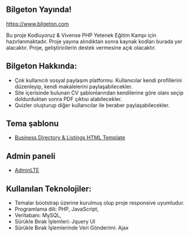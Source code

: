 

## Bilgeton Yayında!
https://www.bilgeton.com

Bu proje Kodluyoruz & Vivense PHP Yetenek Eğitim Kampı için hazırlanmaktadır. Proje yayına alındıktan sonra kaynak kodları burada yer alacaktır. Proje, geliştiricilerin destek vermesine açık olacaktır.

## Bilgeton Hakkında:

- Çok kullanıcılı sosyal paylaşım platformu. Kullanıcılar kendi profillerini düzenleyip, kendi makalelerini paylaşabilecekler.
- Site içerisinde bulunan CV şablonlarından kendilerine göre olanı seçip doldurduktan sonra PDF çıktısı alabilecekler.
- Quizler oluşturup diğer kullanıcılar ile beraber paylaşabilecekler.

## Tema şablonu
- [Business Directory & Listings HTML Template](https://themeforest.net/item/reveal-business-directory-listings-html-template/25507058)

## Admin paneli
- [AdminLTE](https://github.com/ColorlibHQ/AdminLTE)

## Kullanılan Teknolojiler: 
- Temalar bootstrap üzerine kurulmuş olup proje responsive uyumludur. 
- Programlama dili: PHP, JavaScript, 
- Veritabanı: MySQL,
- Sürükle Bırak İşlemleri: Jquery UI
- Sürükle Bırak İşlemlerinde Veri Gönderimi: Ajax
